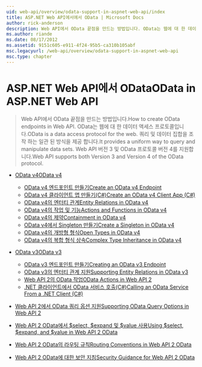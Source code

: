```yaml
---
uid: web-api/overview/odata-support-in-aspnet-web-api/index
title: ASP.NET Web API에서에서 OData | Microsoft Docs
author: rick-anderson
description: Web API에서 OData 끝점을 만드는 방법입니다. OData는 웹에 대 한 데이터 액세스 프로토콜입니다. 쿼리 및 데이터 집합을 조작 하는 일관 된 방식을 제공 합니다. Web API가 중...
ms.author: riande
ms.date: 08/17/2012
ms.assetid: 9151c605-e911-4f24-95b5-ca310b105abf
msc.legacyurl: /web-api/overview/odata-support-in-aspnet-web-api
msc.type: chapter
---
```

<a name="odata-in-aspnet-web-api"></a><span data-ttu-id="78b1c-106">ASP.NET Web API에서 OData</span><span class="sxs-lookup"><span data-stu-id="78b1c-106">OData in ASP.NET Web API</span></span>
====================
> <span data-ttu-id="78b1c-107">Web API에서 OData 끝점을 만드는 방법입니다.</span><span class="sxs-lookup"><span data-stu-id="78b1c-107">How to create OData endpoints in Web API.</span></span> <span data-ttu-id="78b1c-108">OData는 웹에 대 한 데이터 액세스 프로토콜입니다.</span><span class="sxs-lookup"><span data-stu-id="78b1c-108">OData is a data access protocol for the web.</span></span> <span data-ttu-id="78b1c-109">쿼리 및 데이터 집합을 조작 하는 일관 된 방식을 제공 합니다.</span><span class="sxs-lookup"><span data-stu-id="78b1c-109">It provides a uniform way to query and manipulate data sets.</span></span> <span data-ttu-id="78b1c-110">Web API 버전 3 및 OData 프로토콜 버전 4를 지원합니다.</span><span class="sxs-lookup"><span data-stu-id="78b1c-110">Web API supports both Version 3 and Version 4 of the OData protocol.</span></span>


- [<span data-ttu-id="78b1c-111">OData v4</span><span class="sxs-lookup"><span data-stu-id="78b1c-111">OData v4</span></span>](odata-v4/index.md)

    - [<span data-ttu-id="78b1c-112">OData v4 엔드포인트 만들기</span><span class="sxs-lookup"><span data-stu-id="78b1c-112">Create an OData v4 Endpoint</span></span>](odata-v4/create-an-odata-v4-endpoint.md)
    - [<span data-ttu-id="78b1c-113">OData v4 클라이언트 앱 만들기(C#)</span><span class="sxs-lookup"><span data-stu-id="78b1c-113">Create an OData v4 Client App (C#)</span></span>](odata-v4/create-an-odata-v4-client-app.md)
    - [<span data-ttu-id="78b1c-114">OData v4의 엔터티 관계</span><span class="sxs-lookup"><span data-stu-id="78b1c-114">Entity Relations in OData v4</span></span>](odata-v4/entity-relations-in-odata-v4.md)
    - [<span data-ttu-id="78b1c-115">OData v4의 작업 및 기능</span><span class="sxs-lookup"><span data-stu-id="78b1c-115">Actions and Functions in OData v4</span></span>](odata-v4/odata-actions-and-functions.md)
    - [<span data-ttu-id="78b1c-116">OData v4의 제약</span><span class="sxs-lookup"><span data-stu-id="78b1c-116">Containment in OData v4</span></span>](odata-v4/odata-containment-in-web-api-22.md)
    - [<span data-ttu-id="78b1c-117">OData v4에서 Singleton 만들기</span><span class="sxs-lookup"><span data-stu-id="78b1c-117">Create a Singleton in OData v4</span></span>](odata-v4/using-a-singleton-in-an-odata-endpoint-in-web-api-22.md)
    - [<span data-ttu-id="78b1c-118">OData v4의 개방형 형식</span><span class="sxs-lookup"><span data-stu-id="78b1c-118">Open Types in OData v4</span></span>](odata-v4/use-open-types-in-odata-v4.md)
    - [<span data-ttu-id="78b1c-119">OData v4의 복합 형식 상속</span><span class="sxs-lookup"><span data-stu-id="78b1c-119">Complex Type Inheritance in OData v4</span></span>](odata-v4/complex-type-inheritance-in-odata-v4.md)
- [<span data-ttu-id="78b1c-120">OData v3</span><span class="sxs-lookup"><span data-stu-id="78b1c-120">OData v3</span></span>](odata-v3/index.md)

    - [<span data-ttu-id="78b1c-121">OData v3 엔드포인트 만들기</span><span class="sxs-lookup"><span data-stu-id="78b1c-121">Creating an OData v3 Endpoint</span></span>](odata-v3/creating-an-odata-endpoint.md)
    - [<span data-ttu-id="78b1c-122">OData v3의 엔터티 관계 지원</span><span class="sxs-lookup"><span data-stu-id="78b1c-122">Supporting Entity Relations in OData v3</span></span>](odata-v3/working-with-entity-relations.md)
    - [<span data-ttu-id="78b1c-123">Web API 2의 OData 작업</span><span class="sxs-lookup"><span data-stu-id="78b1c-123">OData Actions in Web API 2</span></span>](odata-v3/odata-actions.md)
    - [<span data-ttu-id="78b1c-124">.NET 클라이언트에서 OData 서비스 호출(C#)</span><span class="sxs-lookup"><span data-stu-id="78b1c-124">Calling an OData Service From a .NET Client (C#)</span></span>](odata-v3/calling-an-odata-service-from-a-net-client.md)
- [<span data-ttu-id="78b1c-125">Web API 2에서 OData 쿼리 옵션 지원</span><span class="sxs-lookup"><span data-stu-id="78b1c-125">Supporting OData Query Options in Web API 2</span></span>](supporting-odata-query-options.md)
- [<span data-ttu-id="78b1c-126">Web API 2 OData에서 $select, $expand 및 $value 사용</span><span class="sxs-lookup"><span data-stu-id="78b1c-126">Using $select, $expand, and $value in Web API 2 OData</span></span>](using-select-expand-and-value.md)
- [<span data-ttu-id="78b1c-127">Web API 2 OData의 라우팅 규칙</span><span class="sxs-lookup"><span data-stu-id="78b1c-127">Routing Conventions in Web API 2 OData</span></span>](odata-routing-conventions.md)
- [<span data-ttu-id="78b1c-128">Web API 2 OData에 대한 보안 지침</span><span class="sxs-lookup"><span data-stu-id="78b1c-128">Security Guidance for Web API 2 OData</span></span>](odata-security-guidance.md)

